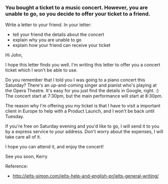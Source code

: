 ### You bought a ticket to a music concert. However, you are unable to go, so you decide to offer your ticket to a friend.

Write a letter to your friend. In your letter:
- tell your friend the details about the concert
- explain why you are unable to go
- explain how your friend can receive your ticket


Hi John,

I hope this letter finds you well. I'm writing this letter to offer you a concert ticket which I won't be able to use.

Do you remember that I told you I was going to a piano concert this Saturday? There's an up-and-coming singer and pianist who's playing at the Opera Theatre. It's easy for you just find the details in Google, right. :) The concert start at 7:30pm, but the main performance will start at 8:30pm.

The reason why I'm offering you my ticket is that I have to visit a important client in Europe to help with a Product Launch, and I won't be back until Tuesday.

If you're free on Saturday evening and you'd like to go, I will send it to you by a express service to your address. Don't worry about the expenses, I will take care all of it.

I hope you can attend it, and enjoy the concert!

See you soon,
Kerry


Reference:
- http://ielts-simon.com/ielts-help-and-english-pr/ielts-general-writing/
